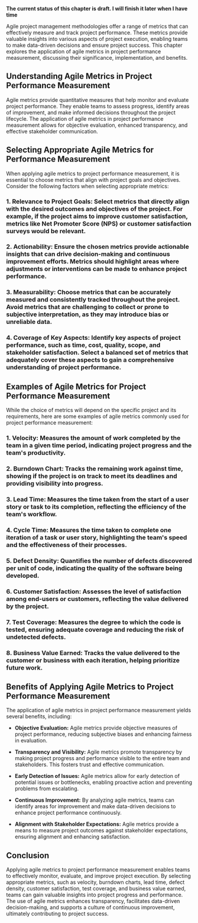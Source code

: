 **The current status of this chapter is draft. I will finish it later when I have time**

Agile project management methodologies offer a range of metrics that can effectively measure and track project performance. These metrics provide valuable insights into various aspects of project execution, enabling teams to make data-driven decisions and ensure project success. This chapter explores the application of agile metrics in project performance measurement, discussing their significance, implementation, and benefits.

**Understanding Agile Metrics in Project Performance Measurement**
------------------------------------------------------------------

Agile metrics provide quantitative measures that help monitor and evaluate project performance. They enable teams to assess progress, identify areas of improvement, and make informed decisions throughout the project lifecycle. The application of agile metrics in project performance measurement allows for objective evaluation, enhanced transparency, and effective stakeholder communication.

**Selecting Appropriate Agile Metrics for Performance Measurement**
-------------------------------------------------------------------

When applying agile metrics to project performance measurement, it is essential to choose metrics that align with project goals and objectives. Consider the following factors when selecting appropriate metrics:

### **1. Relevance to Project Goals:** Select metrics that directly align with the desired outcomes and objectives of the project. For example, if the project aims to improve customer satisfaction, metrics like Net Promoter Score (NPS) or customer satisfaction surveys would be relevant.

### **2. Actionability:** Ensure the chosen metrics provide actionable insights that can drive decision-making and continuous improvement efforts. Metrics should highlight areas where adjustments or interventions can be made to enhance project performance.

### **3. Measurability:** Choose metrics that can be accurately measured and consistently tracked throughout the project. Avoid metrics that are challenging to collect or prone to subjective interpretation, as they may introduce bias or unreliable data.

### **4. Coverage of Key Aspects:** Identify key aspects of project performance, such as time, cost, quality, scope, and stakeholder satisfaction. Select a balanced set of metrics that adequately cover these aspects to gain a comprehensive understanding of project performance.

**Examples of Agile Metrics for Project Performance Measurement**
-----------------------------------------------------------------

While the choice of metrics will depend on the specific project and its requirements, here are some examples of agile metrics commonly used for project performance measurement:

### **1. Velocity:** Measures the amount of work completed by the team in a given time period, indicating project progress and the team's productivity.

### **2. Burndown Chart:** Tracks the remaining work against time, showing if the project is on track to meet its deadlines and providing visibility into progress.

### **3. Lead Time:** Measures the time taken from the start of a user story or task to its completion, reflecting the efficiency of the team's workflow.

### **4. Cycle Time:** Measures the time taken to complete one iteration of a task or user story, highlighting the team's speed and the effectiveness of their processes.

### **5. Defect Density:** Quantifies the number of defects discovered per unit of code, indicating the quality of the software being developed.

### **6. Customer Satisfaction:** Assesses the level of satisfaction among end-users or customers, reflecting the value delivered by the project.

### **7. Test Coverage:** Measures the degree to which the code is tested, ensuring adequate coverage and reducing the risk of undetected defects.

### **8. Business Value Earned:** Tracks the value delivered to the customer or business with each iteration, helping prioritize future work.

**Benefits of Applying Agile Metrics to Project Performance Measurement**
-------------------------------------------------------------------------

The application of agile metrics in project performance measurement yields several benefits, including:

* **Objective Evaluation:** Agile metrics provide objective measures of project performance, reducing subjective biases and enhancing fairness in evaluation.

* **Transparency and Visibility:** Agile metrics promote transparency by making project progress and performance visible to the entire team and stakeholders. This fosters trust and effective communication.

* **Early Detection of Issues:** Agile metrics allow for early detection of potential issues or bottlenecks, enabling proactive action and preventing problems from escalating.

* **Continuous Improvement:** By analyzing agile metrics, teams can identify areas for improvement and make data-driven decisions to enhance project performance continuously.

* **Alignment with Stakeholder Expectations:** Agile metrics provide a means to measure project outcomes against stakeholder expectations, ensuring alignment and enhancing satisfaction.

**Conclusion**
--------------

Applying agile metrics to project performance measurement enables teams to effectively monitor, evaluate, and improve project execution. By selecting appropriate metrics, such as velocity, burndown charts, lead time, defect density, customer satisfaction, test coverage, and business value earned, teams can gain valuable insights into project progress and performance. The use of agile metrics enhances transparency, facilitates data-driven decision-making, and supports a culture of continuous improvement, ultimately contributing to project success.
